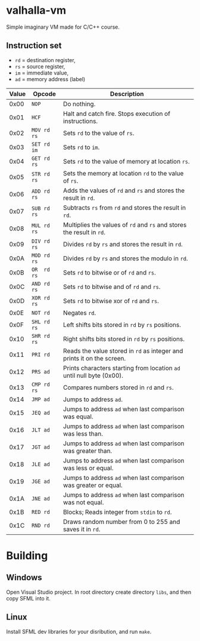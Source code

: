 # valhalla-vm
Simple imaginary VM made for C/C++ course.

## Instruction set
- `rd` = destination register,
- `rs` = source register,
- `im` = immediate value,
- `ad` = memory address (label)

Value | Opcode      | Description
------|-------------|-----------------------------------------------------------------------
0x00  | `NOP`       | Do nothing.
0x01  | `HCF`       | Halt and catch fire. Stops execution of instructions.
0x02  | `MOV rd rs` | Sets `rd` to the value of `rs`.
0x03  | `SET rd im` | Sets `rd` to `im`.
0x04  | `GET rd rs` | Sets `rd` to the value of memory at location `rs`.
0x05  | `STR rd rs` | Sets the memory at location `rd` to the value of `rs`.
0x06  | `ADD rd rs` | Adds the values of `rd` and `rs` and stores the result in `rd`.
0x07  | `SUB rd rs` | Subtracts `rs` from `rd` and stores the result in `rd`.
0x08  | `MUL rd rs` | Multiplies the values of `rd` and `rs` and stores the result in `rd`.
0x09  | `DIV rd rs` | Divides `rd` by `rs` and stores the result in `rd`.
0x0A  | `MOD rd rs` | Divides `rd` by `rs` and stores the modulo in `rd`.
0x0B  | `OR  rd rs` | Sets `rd` to bitwise or of `rd` and `rs`.
0x0C  | `AND rd rs` | Sets `rd` to bitwise and of `rd` and `rs`.
0x0D  | `XOR rd rs` | Sets `rd` to bitwise xor of `rd` and `rs`.
0x0E  | `NOT rd`    | Negates `rd`.
0x0F  | `SHL rd rs` | Left shifts bits stored in `rd` by `rs` positions.
0x10  | `SHR rd rs` | Right shifts bits stored in `rd` by `rs` positions.
0x11  | `PRI rd`    | Reads the value stored in `rd` as integer and prints it on the screen.
0x12  | `PRS ad`    | Prints characters starting from location `ad` until null byte (0x00).
0x13  | `CMP rd rs` | Compares numbers stored in `rd` and `rs`.
0x14  | `JMP ad`    | Jumps to address `ad`.
0x15  | `JEQ ad`    | Jumps to address `ad` when last comparison was equal.
0x16  | `JLT ad`    | Jumps to address `ad` when last comparison was less than.
0x17  | `JGT ad`    | Jumps to address `ad` when last comparison was greater than.
0x18  | `JLE ad`    | Jumps to address `ad` when last comparison was less or equal.
0x19  | `JGE ad`    | Jumps to address `ad` when last comparison was greater or equal.
0x1A  | `JNE ad`    | Jumps to address `ad` when last comparison was not equal.
0x1B  | `RED rd`    | Blocks; Reads integer from `stdin` to `rd`.
0x1C  | `RND rd`    | Draws random number from 0 to 255 and saves it in `rd`.

# Building

## Windows
Open Visual Studio project. In root directory create directory `libs`, and then
copy SFML into it.

## Linux
Install SFML dev libraries for your disribution, and run `make`.
